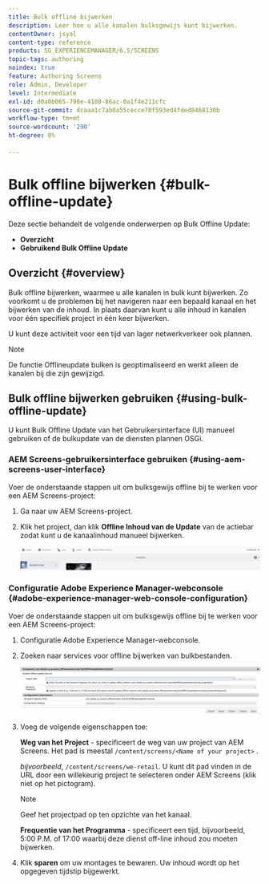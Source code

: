 ```yaml
---
title: Bulk offline bijwerken
description: Leer hoe u alle kanalen bulksgewijs kunt bijwerken.
contentOwner: jsyal
content-type: reference
products: SG_EXPERIENCEMANAGER/6.5/SCREENS
topic-tags: authoring
noindex: true
feature: Authoring Screens
role: Admin, Developer
level: Intermediate
exl-id: d0a0b065-798e-4108-86ac-0a1f4e211cfc
source-git-commit: dcaaa1c7ab0a55cecce70f593ed4fded8468130b
workflow-type: tm+mt
source-wordcount: '290'
ht-degree: 0%

---
```


# Bulk offline bijwerken {#bulk-offline-update}

Deze sectie behandelt de volgende onderwerpen op Bulk Offline Update:

* **Overzicht**
* **Gebruikend Bulk Offline Update**

<!-- OBSOLETE VERSIONS
>[!CAUTION]
>
>This AEM Screens functionality is only available, if you have installed AEM 6.3 Feature Pack 3 or AEM 6.4 Screens Feature Pack 1.
>
>To get access to this Feature Pack, contact Adobe Support and request access. When you have permissions you can download it from Package Share. -->

## Overzicht {#overview}

Bulk offline bijwerken, waarmee u alle kanalen in bulk kunt bijwerken. Zo voorkomt u de problemen bij het navigeren naar een bepaald kanaal en het bijwerken van de inhoud. In plaats daarvan kunt u alle inhoud in kanalen voor één specifiek project in één keer bijwerken.

U kunt deze activiteit voor een tijd van lager netwerkverkeer ook plannen.

>[!NOTE]
>
>De functie Offlineupdate bulken is geoptimaliseerd en werkt alleen de kanalen bij die zijn gewijzigd.

## Bulk offline bijwerken gebruiken {#using-bulk-offline-update}

U kunt Bulk Offline Update van het Gebruikersinterface (UI) manueel gebruiken of de bulkupdate van de diensten plannen OSGi.

### AEM Screens-gebruikersinterface gebruiken {#using-aem-screens-user-interface}

Voer de onderstaande stappen uit om bulksgewijs offline bij te werken voor een AEM Screens-project:

1. Ga naar uw AEM Screens-project.
1. Klik het project, dan klik **Offline Inhoud van de Update** van de actiebar zodat kunt u de kanaalinhoud manueel bijwerken.

   ![&#x200B; screen_shot_2018-04-24at122256pm &#x200B;](assets/screen_shot_2018-04-24at122256pm.png)

### Configuratie Adobe Experience Manager-webconsole {#adobe-experience-manager-web-console-configuration}

Voer de onderstaande stappen uit om bulksgewijs offline bij te werken voor een AEM Screens-project:

1. Configuratie Adobe Experience Manager-webconsole.
1. Zoeken naar services voor offline bijwerken van bulkbestanden.

   ![&#x200B; screen_shot_2018-04-24at121428pm &#x200B;](assets/screen_shot_2018-04-24at121428pm.png)

1. Voeg de volgende eigenschappen toe:

   **Weg van het Project** - specificeert de weg van uw project van AEM Screens. Het pad is meestal `/content/screens/<Name of your project>` .

   *bijvoorbeeld*, `/content/screens/we-retail`. U kunt dit pad vinden in de URL door een willekeurig project te selecteren onder AEM Screens (klik niet op het pictogram).

   >[!NOTE]
   >
   >Geef het projectpad op ten opzichte van het kanaal.

   **Frequentie van het Programma** - specificeert een tijd, bijvoorbeeld, 5:00 P.M. of 17:00 waarbij deze dienst off-line inhoud zou moeten bijwerken.

1. Klik **sparen** om uw montages te bewaren. Uw inhoud wordt op het opgegeven tijdstip bijgewerkt.
